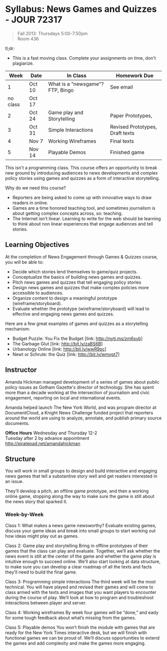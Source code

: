 # Syllabus: News Games and Quizzes - JOUR 72317

> Fall 2013: 
> Thursdays 5:00-7:50pm  
> Room 436

tl;dr:
+ This is a fast moving class. Complete your assignments on time, don't plagiarize. 


| Week     | Date   | In Class                   | Homework Due         |
|----------|--------|----------------------------|----------------------|
| 1        | Oct 10 | What is a "newsgame"?  FTP, Bingo      | See email            |
| no class | Oct 17 |                            |                      |
| 2        | Oct 24 | Game play and Storytelling | Paper Prototypes,    |
| 3        | Oct 31 | Simple Interactions        | Revised Prototypes, Draft texts  |
| 4        | Nov 7  | Working Wireframes         | Final texts          |
| 5        | Nov 14 | Playable Demos             | Finished game        |


This isn't a programming class. This course offers an opportunity to break new ground by introducing audiences to news developments and complex policy stories using games and quizzes as a form of interactive storytelling. 

Why do we need this course?
+ Reporters are being asked to come up with innovative ways to draw readers in online.
+ Games are a time honored teaching tool, and sometimes journalism is about getting complex concepts across, so: teaching.
+ The Internet isn't linear. Learning to write for the web should be learning to think about non linear experiences that engage audiences and tell stories.


## Learning Objectives

At the completion of News Engagement through Games & Quizzes course, you will be able to:

+ Decide which stories lend themselves to game/quiz projects.
+ Conceptualize the basics of building news games and quizzes.
+ Pitch news games and quizzes that tell engaging policy stories
+ Design news games and quizzes that make complex policies more accessible to audiences. 
+ Organize content to design a meaningful  prototype (wireframe/storyboard). 
+ Evaluate whether the prototype (wireframe/storyboard) will lead to effective and engaging news games and quizzes.

Here are a few great examples of games and quizzes as a storytelling mechanism:

+ Budget Puzzle: You Fix the Budget [link: http://nyti.ms/zm6syb]
+ The Garbage Glut [link: http://bit.ly/zaBS6B]
+ Urbanology Online [link: http://bit.ly/wwR9pc]
+ Newt or Schrute: the Quiz [link: http://bit.ly/wmypt7]


## Instructor
Amanda Hickman managed development of a series of games about public policy issues as Gotham Gazette's director of technology. She has spent more than a decade working at the intersection of journalism and civic engagement, reporting on local and international events. 

Amanda helped launch The New York World, and was program director at DocumentCloud, a Knight News Challenge funded project that reporters around the world are using to analyze, annotate, and publish primary source documents.

**Office Hours**
Wednesday and Thursday 12-2   
Tuesday after 2 by advance appointment   
http://piratepad.net/amandahickman   

## Structure

You will work in small groups to design and build interactive and engaging news games that tell a substantive story well and get readers interested in an issue. 

They’ll develop a pitch, an offline game prototype, and then a working online game, stopping along the way to make sure the game is still about the news story that sparked it.

### Week-by-Week
 
Class 1: What makes a news game newsworthy?
Evaluate existing games, discuss your game ideas and break into small groups to start working out how ideas might play out as games. 
 
Class 2: Game play and storytelling
Bring in offline prototypes of their games that the class can play and evaluate. Together, we’ll ask whether the news event is still at the center of the game and whether the game play is intuitive enough to succeed online. We’ll also start looking at data structure, to make sure you can develop a clear roadmap of all the texts and facts they’ll need to build the final game.
 
Class 3: Programming simple interactions
The third week will be the most technical. You will have played and revised their games and will come to class armed with the texts and images that you want players to encounter during the course of play. We’ll look at how to program and troubleshoot interactions between player and server. 
 
Class 4: Working wireframes
By week four games will be “done,” and eady for some tough feedback about what’s missing from the games.
 
Class 5: Playable demos
You won’t finish the module with games that are ready for the New York Times interactive desk, but we will finish with functional games we can be proud of. We’ll discuss opportunities to extend the games and add complexity and make the games more engaging.

